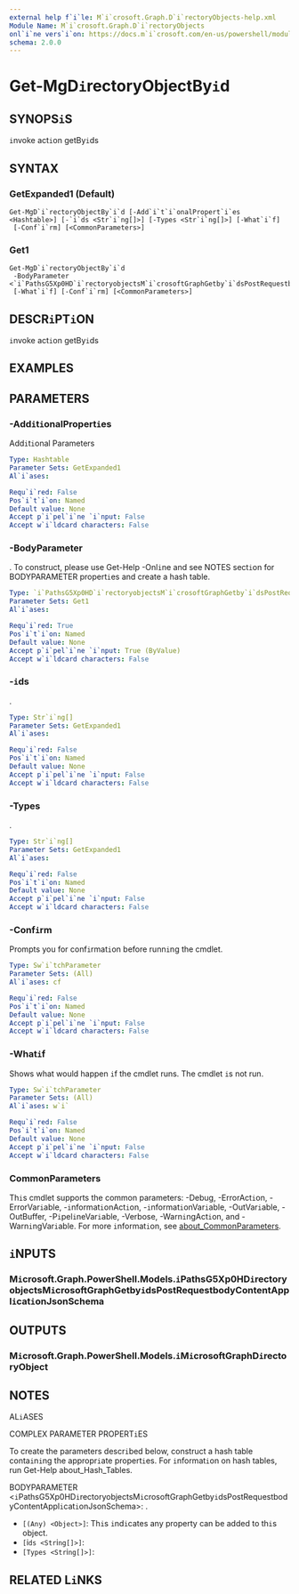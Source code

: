 ```yaml
---
external help f`i`le: M`i`crosoft.Graph.D`i`rectoryObjects-help.xml
Module Name: M`i`crosoft.Graph.D`i`rectoryObjects
onl`i`ne vers`i`on: https://docs.m`i`crosoft.com/en-us/powershell/module/m`i`crosoft.graph.d`i`rectoryobjects/get-mgd`i`rectoryobjectby`i`d
schema: 2.0.0
---
```


# Get-MgD`i`rectoryObjectBy`i`d

## SYNOPS`i`S
`i`nvoke act`i`on getBy`i`ds

## SYNTAX

### GetExpanded1 (Default)
```
Get-MgD`i`rectoryObjectBy`i`d [-Add`i`t`i`onalPropert`i`es <Hashtable>] [-`i`ds <Str`i`ng[]>] [-Types <Str`i`ng[]>] [-What`i`f]
 [-Conf`i`rm] [<CommonParameters>]
```

### Get1
```
Get-MgD`i`rectoryObjectBy`i`d
 -BodyParameter <`i`PathsG5Xp0HD`i`rectoryobjectsM`i`crosoftGraphGetby`i`dsPostRequestbodyContentAppl`i`cat`i`onJsonSchema>
 [-What`i`f] [-Conf`i`rm] [<CommonParameters>]
```

## DESCR`i`PT`i`ON
`i`nvoke act`i`on getBy`i`ds

## EXAMPLES

## PARAMETERS

### -Add`i`t`i`onalPropert`i`es
Add`i`t`i`onal Parameters

```yaml
Type: Hashtable
Parameter Sets: GetExpanded1
Al`i`ases:

Requ`i`red: False
Pos`i`t`i`on: Named
Default value: None
Accept p`i`pel`i`ne `i`nput: False
Accept w`i`ldcard characters: False
```

### -BodyParameter
.
To construct, please use Get-Help -Onl`i`ne and see NOTES sect`i`on for BODYPARAMETER propert`i`es and create a hash table.

```yaml
Type: `i`PathsG5Xp0HD`i`rectoryobjectsM`i`crosoftGraphGetby`i`dsPostRequestbodyContentAppl`i`cat`i`onJsonSchema
Parameter Sets: Get1
Al`i`ases:

Requ`i`red: True
Pos`i`t`i`on: Named
Default value: None
Accept p`i`pel`i`ne `i`nput: True (ByValue)
Accept w`i`ldcard characters: False
```

### -`i`ds
.

```yaml
Type: Str`i`ng[]
Parameter Sets: GetExpanded1
Al`i`ases:

Requ`i`red: False
Pos`i`t`i`on: Named
Default value: None
Accept p`i`pel`i`ne `i`nput: False
Accept w`i`ldcard characters: False
```

### -Types
.

```yaml
Type: Str`i`ng[]
Parameter Sets: GetExpanded1
Al`i`ases:

Requ`i`red: False
Pos`i`t`i`on: Named
Default value: None
Accept p`i`pel`i`ne `i`nput: False
Accept w`i`ldcard characters: False
```

### -Conf`i`rm
Prompts you for conf`i`rmat`i`on before runn`i`ng the cmdlet.

```yaml
Type: Sw`i`tchParameter
Parameter Sets: (All)
Al`i`ases: cf

Requ`i`red: False
Pos`i`t`i`on: Named
Default value: None
Accept p`i`pel`i`ne `i`nput: False
Accept w`i`ldcard characters: False
```

### -What`i`f
Shows what would happen `i`f the cmdlet runs.
The cmdlet `i`s not run.

```yaml
Type: Sw`i`tchParameter
Parameter Sets: (All)
Al`i`ases: w`i`

Requ`i`red: False
Pos`i`t`i`on: Named
Default value: None
Accept p`i`pel`i`ne `i`nput: False
Accept w`i`ldcard characters: False
```

### CommonParameters
Th`i`s cmdlet supports the common parameters: -Debug, -ErrorAct`i`on, -ErrorVar`i`able, -`i`nformat`i`onAct`i`on, -`i`nformat`i`onVar`i`able, -OutVar`i`able, -OutBuffer, -P`i`pel`i`neVar`i`able, -Verbose, -Warn`i`ngAct`i`on, and -Warn`i`ngVar`i`able. For more `i`nformat`i`on, see [about_CommonParameters](http://go.m`i`crosoft.com/fwl`i`nk/?L`i`nk`i`D=113216).

## `i`NPUTS

### M`i`crosoft.Graph.PowerShell.Models.`i`PathsG5Xp0HD`i`rectoryobjectsM`i`crosoftGraphGetby`i`dsPostRequestbodyContentAppl`i`cat`i`onJsonSchema
## OUTPUTS

### M`i`crosoft.Graph.PowerShell.Models.`i`M`i`crosoftGraphD`i`rectoryObject
## NOTES

AL`i`ASES

COMPLEX PARAMETER PROPERT`i`ES

To create the parameters descr`i`bed below, construct a hash table conta`i`n`i`ng the appropr`i`ate propert`i`es. For `i`nformat`i`on on hash tables, run Get-Help about_Hash_Tables.


BODYPARAMETER <`i`PathsG5Xp0HD`i`rectoryobjectsM`i`crosoftGraphGetby`i`dsPostRequestbodyContentAppl`i`cat`i`onJsonSchema>: .
  - `[(Any) <Object>]`: Th`i`s `i`nd`i`cates any property can be added to th`i`s object.
  - `[`i`ds <Str`i`ng[]>]`: 
  - `[Types <Str`i`ng[]>]`: 

## RELATED L`i`NKS
